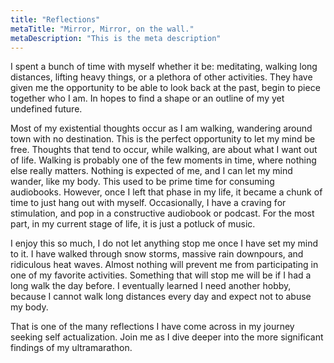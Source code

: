 ```yaml
---
title: "Reflections"
metaTitle: "Mirror, Mirror, on the wall."
metaDescription: "This is the meta description"
---
```


I spent a bunch of time with myself whether it be: meditating, walking long distances, lifting heavy things, or a
plethora of other activities. They have given me the opportunity to be able to look back at the past, begin to piece
together who I am. In hopes to find a shape or an outline of my yet undefined future.

Most of my existential thoughts occur as I am walking, wandering around town with no destination. This is the perfect
opportunity to let my mind be free. Thoughts that tend to occur, while walking, are about what I want out of life.
Walking is probably one of the few moments in time, where nothing else really matters. Nothing is expected of me, and I
can let my mind wander, like my body. This used to be prime time for consuming audiobooks. However, once I left that
phase in my life, it became a chunk of time to just hang out with myself. Occasionally, I have a craving for
stimulation, and pop in a constructive audiobook or podcast. For the most part, in my current stage of life, it is just
a potluck of music.

I enjoy this so much, I do not let anything stop me once I have set my mind to it. I have walked through snow storms,
massive rain downpours, and ridiculous heat waves. Almost nothing will prevent me from participating in one of my
favorite activities. Something that will stop me will be if I had a long walk the day before. I eventually learned I
need another hobby, because I cannot walk long distances every day and expect not to abuse my body.

That is one of the many reflections I have come across in my journey seeking self actualization. Join me as I dive
deeper into the more significant findings of my ultramarathon.
